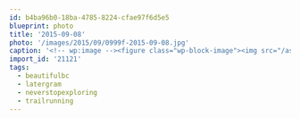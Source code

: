 ```yaml
---
id: b4ba96b0-18ba-4785-8224-cfae97f6d5e5
blueprint: photo
title: '2015-09-08'
photo: '/images/2015/09/0999f-2015-09-08.jpg'
caption: '<!-- wp:image --><figure class="wp-block-image"><img src="/assets/images/2015/09/0999f-2015-09-08.jpg" /></figure><!-- /wp:image --><!-- wp:paragraph --><p>Fall trails #latergram #neverstopexploring #trailrunning #beautifulbc</p><!-- /wp:paragraph -->'
import_id: '21121'
tags:
  - beautifulbc
  - latergram
  - neverstopexploring
  - trailrunning
---
```

